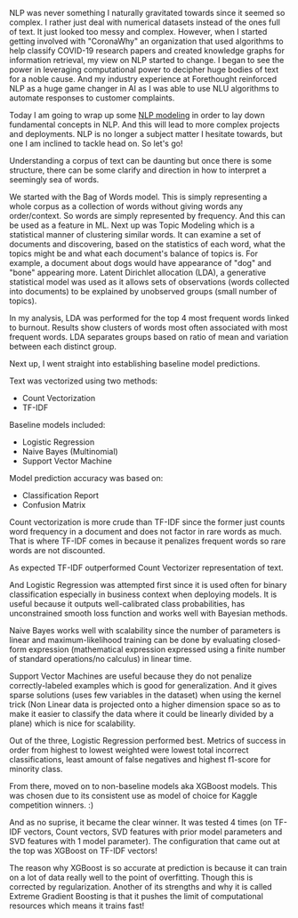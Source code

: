 NLP was never something I naturally gravitated towards since it seemed so complex. I rather just deal with numerical datasets instead of the ones full of text. It just looked too messy and complex. However, when I started getting involved with "CoronaWhy" an organization that used algorithms to help classify COVID-19 research papers and created knowledge graphs for information retrieval, my view on NLP started to change. I began to see the power in leveraging computational power to decipher huge bodies of text for a noble cause. And my industry experience at Forethought reinforced NLP as a huge game changer in AI as I was able to use NLU algorithms to automate responses to customer complaints.

Today I am going to wrap up some [NLP modeling](https://www.kaggle.com/mindyng/burnout-modeling) in order to lay down fundamental concepts in NLP. And this will lead to more complex projects and deployments. NLP is no longer a subject matter I hesitate towards, but one I am inclined to tackle head on. So let's go!

Understanding a corpus of text can be daunting but once there is some structure, there can be some clarify and direction in how to interpret a seemingly sea of words. 

We started with the Bag of Words model. This is simply representing a whole corpus as a collection of words without giving words any order/context. So words are simply represented by frequency. And this can be used as a feature in ML. Next up was Topic Modeling which is a statistical manner of clustering similar words. It can examine a set of documents and discovering, based on the statistics of each word, what the topics might be and what each document's balance of topics is. For example, a document about dogs would have appearance of "dog" and "bone" appearing more. Latent Dirichlet allocation (LDA), a generative statistical model was used as it allows sets of observations (words collected into documents) to be explained by unobserved groups (small number of topics).

In my analysis, LDA was performed for the top 4 most frequent words linked to burnout. Results show clusters of words most often associated with most frequent words. LDA separates groups based on ratio of mean and variation between each distinct group.

Next up, I went straight into establishing baseline model predictions. 

Text was vectorized using two methods:

* Count Vectorization
* TF-IDF

Baseline models included:

* Logistic Regression
* Naive Bayes (Multinomial)
* Support Vector Machine

Model prediction accuracy was based on:

* Classification Report
* Confusion Matrix

Count vectorization is more crude than TF-IDF since the former just counts word frequency in a document and does not factor in rare words as much. That is where TF-IDF comes in because it penalizes frequent words so rare words are not discounted. 

As expected TF-IDF outperformed Count Vectorizer representation of text. 

And Logistic Regression was attempted first since it is used often for binary classification especially in business context when deploying models. It is useful because it outputs well-calibrated class probabilities, has unconstrained smooth loss function and works well with Bayesian methods. 

Naive Bayes works well with scalability since the number of parameters is linear and maximum-likelihood training can be done by evaluating closed-form expression (mathematical expression expressed using a finite number of standard operations/no calculus) in linear time.

Support Vector Machines are useful because they do not penalize correctly-labeled examples which is good for generalization. And it gives sparse solutions (uses few variables in the dataset) when using the kernel trick (Non Linear data is projected onto a higher dimension space so as to make it easier to classify the data where it could be linearly divided by a plane) which is nice for scalability.

Out of the three, Logistic Regression performed best. Metrics of success in order from highest to lowest weighted were lowest total incorrect classifications, least amount of false negatives and highest f1-score for minority class.

From there, moved on to non-baseline models aka XGBoost models. This was chosen due to its consistent use as model of choice for Kaggle competition winners. :)

And as no suprise, it became the clear winner. It was tested 4 times (on TF-IDF vectors, Count vectors, SVD features with prior model parameters and SVD features with 1 model parameter). The configuration that came out at the top was XGBoost on TF-IDF vectors!

The reason why XGBoost is so accurate at prediction is because it can train on a lot of data really well to the point of overfitting. Though this is corrected by regularization. Another of its strengths and why it is called Extreme Gradient Boosting is that it pushes the limit of computational resources which means it trains fast!
